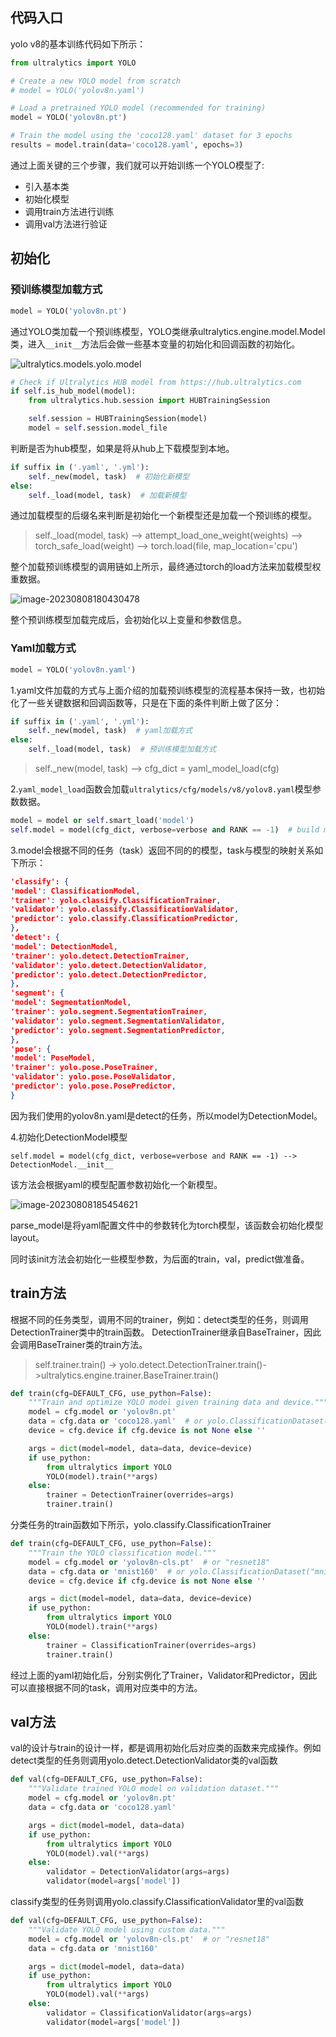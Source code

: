 ## 代码入口

yolo v8的基本训练代码如下所示：

```python
from ultralytics import YOLO

# Create a new YOLO model from scratch
# model = YOLO('yolov8n.yaml')

# Load a pretrained YOLO model (recommended for training)
model = YOLO('yolov8n.pt')

# Train the model using the 'coco128.yaml' dataset for 3 epochs
results = model.train(data='coco128.yaml', epochs=3)
```

通过上面关键的三个步骤，我们就可以开始训练一个YOLO模型了:

+ 引入基本类
+ 初始化模型
+ 调用train方法进行训练
+ 调用val方法进行验证

## 初始化

### 预训练模型加载方式

```python
model = YOLO('yolov8n.pt')
```

通过YOLO类加载一个预训练模型，YOLO类继承ultralytics.engine.model.Model类，进入`__init__`方法后会做一些基本变量的初始化和回调函数的初始化。

![ultralytics.models.yolo.model](D:\pyworkspace\ultralytics\imgs\ultralytics.models.yolo.model.png)

```python
# Check if Ultralytics HUB model from https://hub.ultralytics.com
if self.is_hub_model(model):
    from ultralytics.hub.session import HUBTrainingSession

    self.session = HUBTrainingSession(model)
    model = self.session.model_file
```

判断是否为hub模型，如果是将从hub上下载模型到本地。

```python
if suffix in ('.yaml', '.yml'):
    self._new(model, task)  # 初始化新模型
else:
    self._load(model, task)  # 加载新模型
```

通过加载模型的后缀名来判断是初始化一个新模型还是加载一个预训练的模型。

> self._load(model, task) --> attempt_load_one_weight(weights) --> torch_safe_load(weight) --> torch.load(file, map_location='cpu')

整个加载预训练模型的调用链如上所示，最终通过torch的load方法来加载模型权重数据。

![image-20230808180430478](D:\pyworkspace\ultralytics\imgs\image-20230808180430478.png)

整个预训练模型加载完成后，会初始化以上变量和参数信息。

### Yaml加载方式

```python
model = YOLO('yolov8n.yaml')
```

1.yaml文件加载的方式与上面介绍的加载预训练模型的流程基本保持一致，也初始化了一些关键数据和回调函数等，只是在下面的条件判断上做了区分：

```python
if suffix in ('.yaml', '.yml'):
    self._new(model, task)  # yaml加载方式
else:
    self._load(model, task)  # 预训练模型加载方式
```

> self._new(model, task) --> cfg_dict = yaml_model_load(cfg)

2.`yaml_model_load`函数会加载`ultralytics/cfg/models/v8/yolov8.yaml`模型参数数据。

```python
model = model or self.smart_load('model')
self.model = model(cfg_dict, verbose=verbose and RANK == -1)  # build model
```

3.model会根据不同的任务（task）返回不同的的模型，task与模型的映射关系如下所示：

```json
'classify': {
'model': ClassificationModel,
'trainer': yolo.classify.ClassificationTrainer,
'validator': yolo.classify.ClassificationValidator,
'predictor': yolo.classify.ClassificationPredictor,
},
'detect': {
'model': DetectionModel,
'trainer': yolo.detect.DetectionTrainer,
'validator': yolo.detect.DetectionValidator,
'predictor': yolo.detect.DetectionPredictor,
},
'segment': {
'model': SegmentationModel,
'trainer': yolo.segment.SegmentationTrainer,
'validator': yolo.segment.SegmentationValidator,
'predictor': yolo.segment.SegmentationPredictor,
},
'pose': {
'model': PoseModel,
'trainer': yolo.pose.PoseTrainer,
'validator': yolo.pose.PoseValidator,
'predictor': yolo.pose.PosePredictor,
}
```

因为我们使用的yolov8n.yaml是detect的任务，所以model为DetectionModel。

4.初始化DetectionModel模型

`self.model = model(cfg_dict, verbose=verbose and RANK == -1) --> DetectionModel.__init__`

该方法会根据yaml的模型配置参数初始化一个新模型。

![image-20230808185454621](D:\pyworkspace\ultralytics\imgs\image-20230808185454621.png)

parse_model是将yaml配置文件中的参数转化为torch模型，该函数会初始化模型layout。

同时该init方法会初始化一些模型参数，为后面的train，val，predict做准备。

## train方法

根据不同的任务类型，调用不同的trainer，例如：detect类型的任务，则调用DetectionTrainer类中的train函数。 DetectionTrainer继承自BaseTrainer，因此会调用BaseTrainer类的train方法。

> self.trainer.train() -> yolo.detect.DetectionTrainer.train()->ultralytics.engine.trainer.BaseTrainer.train()

```python
def train(cfg=DEFAULT_CFG, use_python=False):
    """Train and optimize YOLO model given training data and device."""
    model = cfg.model or 'yolov8n.pt'
    data = cfg.data or 'coco128.yaml'  # or yolo.ClassificationDataset("mnist")
    device = cfg.device if cfg.device is not None else ''

    args = dict(model=model, data=data, device=device)
    if use_python:
        from ultralytics import YOLO
        YOLO(model).train(**args)
    else:
        trainer = DetectionTrainer(overrides=args)
        trainer.train()
```

分类任务的train函数如下所示，yolo.classify.ClassificationTrainer

```python
def train(cfg=DEFAULT_CFG, use_python=False):
    """Train the YOLO classification model."""
    model = cfg.model or 'yolov8n-cls.pt'  # or "resnet18"
    data = cfg.data or 'mnist160'  # or yolo.ClassificationDataset("mnist")
    device = cfg.device if cfg.device is not None else ''

    args = dict(model=model, data=data, device=device)
    if use_python:
        from ultralytics import YOLO
        YOLO(model).train(**args)
    else:
        trainer = ClassificationTrainer(overrides=args)
        trainer.train()
```

经过上面的yaml初始化后，分别实例化了Trainer，Validator和Predictor，因此可以直接根据不同的task，调用对应类中的方法。

## val方法

val的设计与train的设计一样，都是调用初始化后对应类的函数来完成操作。例如detect类型的任务则调用yolo.detect.DetectionValidator类的val函数

```python
def val(cfg=DEFAULT_CFG, use_python=False):
    """Validate trained YOLO model on validation dataset."""
    model = cfg.model or 'yolov8n.pt'
    data = cfg.data or 'coco128.yaml'

    args = dict(model=model, data=data)
    if use_python:
        from ultralytics import YOLO
        YOLO(model).val(**args)
    else:
        validator = DetectionValidator(args=args)
        validator(model=args['model'])
```

classify类型的任务则调用yolo.classify.ClassificationValidator里的val函数

```python
def val(cfg=DEFAULT_CFG, use_python=False):
    """Validate YOLO model using custom data."""
    model = cfg.model or 'yolov8n-cls.pt'  # or "resnet18"
    data = cfg.data or 'mnist160'

    args = dict(model=model, data=data)
    if use_python:
        from ultralytics import YOLO
        YOLO(model).val(**args)
    else:
        validator = ClassificationValidator(args=args)
        validator(model=args['model'])
```

